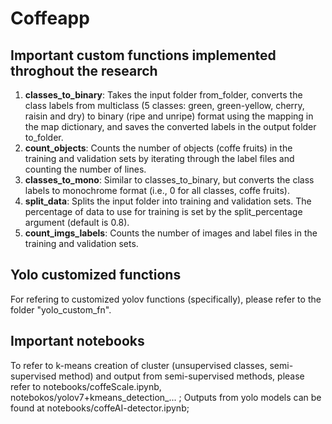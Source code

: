 # Coffeapp 

## Important custom functions implemented throghout the research

1. **classes_to_binary**: Takes the input folder from_folder, converts the class labels from multiclass (5 classes: green, green-yellow, cherry, raisin and dry) to binary (ripe and unripe) format using the mapping in the map dictionary, and saves the converted labels in the output folder to_folder.
2. **count_objects**: Counts the number of objects (coffe fruits) in the training and validation sets by iterating through the label files and counting the number of lines.
3. **classes_to_mono**: Similar to classes_to_binary, but converts the class labels to monochrome format (i.e., 0 for all classes, coffe fruits).
4. **split_data**: Splits the input folder into training and validation sets. The percentage of data to use for training is set by the split_percentage argument (default is 0.8).
5. **count_imgs_labels**: Counts the number of images and label files in the training and validation sets.

## Yolo customized functions

For refering to customized yolov functions (specifically), please refer to the folder "yolo_custom_fn".

## Important notebooks

To refer to k-means creation of cluster (unsupervised classes, semi-supervised method) and output from semi-supervised methods, please refer to notebooks/coffeScale.ipynb, notebokos/yolov7+kmeans_detection_... ; 
Outputs from yolo models can be found at notebooks/coffeAI-detector.ipynb;
